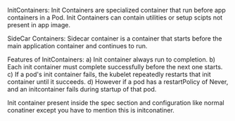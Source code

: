 InitContainers:
Init Containers are specialized container that run before app containers in a Pod.
Init Containers can contain utilities or setup scipts not present in app image.

SideCar Containers:
Sidecar container is a container that starts before the main application container and continues to run.

Features of InitContainers:
a) Init container always run to completion.
b) Each init container must complete successfully before the next one starts.
c) If a pod's init container fails, the kubelet repeatedly restarts that init container until it succeeds.
d) However if a pod has a restartPolicy of Never, and an initcontainer fails during startup of that pod.

Init container present inside the spec section and configuration like normal conatiner except you have to mention this is initconatiner.
